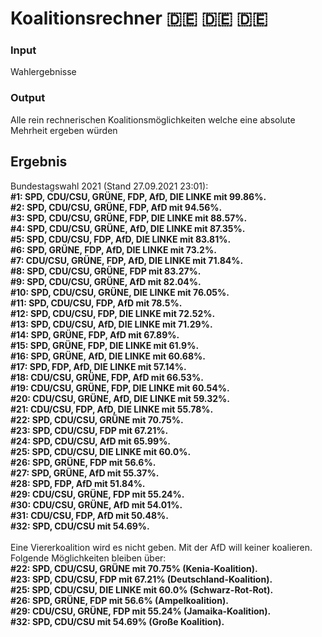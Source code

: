 # Koalitionsrechner 🇩🇪 🇩🇪 🇩🇪
### Input
Wahlergebnisse  
### Output
Alle rein rechnerischen Koalitionsmöglichkeiten welche eine absolute Mehrheit ergeben würden

## Ergebnis
Bundestagswahl 2021 (Stand 27.09.2021 23:01):  
<b>
#1: SPD, CDU/CSU, GRÜNE, FDP, AfD, DIE LINKE mit 99.86%.  
#2: SPD, CDU/CSU, GRÜNE, FDP, AfD mit 94.56%.  
#3: SPD, CDU/CSU, GRÜNE, FDP, DIE LINKE mit 88.57%.  
#4: SPD, CDU/CSU, GRÜNE, AfD, DIE LINKE mit 87.35%.  
#5: SPD, CDU/CSU, FDP, AfD, DIE LINKE mit 83.81%.  
#6: SPD, GRÜNE, FDP, AfD, DIE LINKE mit 73.2%.  
#7: CDU/CSU, GRÜNE, FDP, AfD, DIE LINKE mit 71.84%.  
#8: SPD, CDU/CSU, GRÜNE, FDP mit 83.27%.  
#9: SPD, CDU/CSU, GRÜNE, AfD mit 82.04%.  
#10: SPD, CDU/CSU, GRÜNE, DIE LINKE mit 76.05%.  
#11: SPD, CDU/CSU, FDP, AfD mit 78.5%.  
#12: SPD, CDU/CSU, FDP, DIE LINKE mit 72.52%.  
#13: SPD, CDU/CSU, AfD, DIE LINKE mit 71.29%.  
#14: SPD, GRÜNE, FDP, AfD mit 67.89%.  
#15: SPD, GRÜNE, FDP, DIE LINKE mit 61.9%.  
#16: SPD, GRÜNE, AfD, DIE LINKE mit 60.68%.  
#17: SPD, FDP, AfD, DIE LINKE mit 57.14%.  
#18: CDU/CSU, GRÜNE, FDP, AfD mit 66.53%.  
#19: CDU/CSU, GRÜNE, FDP, DIE LINKE mit 60.54%.  
#20: CDU/CSU, GRÜNE, AfD, DIE LINKE mit 59.32%.  
#21: CDU/CSU, FDP, AfD, DIE LINKE mit 55.78%.  
#22: SPD, CDU/CSU, GRÜNE mit 70.75%.  
#23: SPD, CDU/CSU, FDP mit 67.21%.  
#24: SPD, CDU/CSU, AfD mit 65.99%.  
#25: SPD, CDU/CSU, DIE LINKE mit 60.0%.  
#26: SPD, GRÜNE, FDP mit 56.6%.  
#27: SPD, GRÜNE, AfD mit 55.37%.  
#28: SPD, FDP, AfD mit 51.84%.  
#29: CDU/CSU, GRÜNE, FDP mit 55.24%.  
#30: CDU/CSU, GRÜNE, AfD mit 54.01%.  
#31: CDU/CSU, FDP, AfD mit 50.48%.  
#32: SPD, CDU/CSU mit 54.69%.  
</b>    
Eine Viererkoalition wird es nicht geben. Mit der AfD will keiner koalieren. Folgende Möglichkeiten bleiben über:  
<b>
#22: SPD, CDU/CSU, GRÜNE mit 70.75% (**Kenia-Koalition**).  
#23: SPD, CDU/CSU, FDP mit 67.21% (**Deutschland-Koalition**).  
#25: SPD, CDU/CSU, DIE LINKE mit 60.0% (**Schwarz-Rot-Rot**).  
#26: SPD, GRÜNE, FDP mit 56.6% (**Ampelkoalition**).  
#29: CDU/CSU, GRÜNE, FDP mit 55.24% (**Jamaika-Koalition**).  
#32: SPD, CDU/CSU mit 54.69% (**Große Koalition**).
</b>
